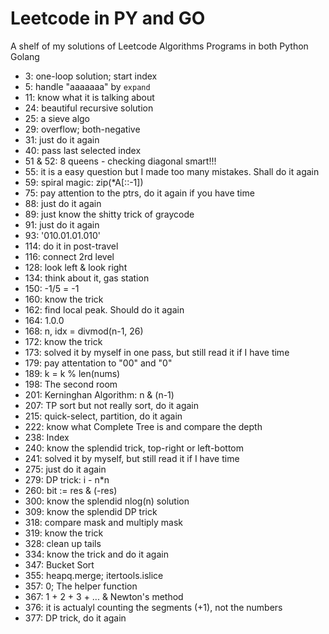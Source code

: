 # Leetcode in PY and GO
A shelf of my solutions of Leetcode Algorithms Programs in both Python Golang

* 3: one-loop solution; start index
* 5: handle "aaaaaaa" by `expand` 
* 11: know what it is talking about
* 24: beautiful recursive solution
* 25: a sieve algo
* 29: overflow; both-negative
* 31: just do it again
* 40: pass last selected index
* 51 & 52: 8 queens - checking diagonal smart!!!
* 55: it is a easy question but I made too many mistakes. Shall do it again
* 59: spiral magic: zip(*A[::-1])
* 75: pay attention to the ptrs, do it again if you have time
* 88: just do it again
* 89: just know the shitty trick of graycode
* 91: just do it again
* 93: '010.01.01.010'
* 114: do it in post-travel
* 116: connect 2rd level
* 128: look left & look right
* 134: think about it, gas station
* 150: -1/5 = -1
* 160: know the trick
* 162: find local peak. Should do it again
* 164: 1.0.0
* 168: n, idx = divmod(n-1, 26)
* 172: know the trick
* 173: solved it by myself in one pass, but still read it if I have time
* 179: pay attentation to "00" and "0"
* 189: k = k % len(nums)
* 198: The second room
* 201: Kerninghan Algorithm: n & (n-1)
* 207: TP sort but not really sort, do it again
* 215: quick-select, partition, do it again
* 222: know what Complete Tree is and compare the depth
* 238: Index
* 240: know the splendid trick, top-right or left-bottom
* 241: solved it by myself, but still read it if I have time
* 275: just do it again
* 279: DP trick: i - n*n
* 260: bit := res & (-res)
* 300: know the splendid nlog(n) solution
* 309: know the splendid DP trick
* 318: compare mask and multiply mask
* 319: know the trick
* 328: clean up tails
* 334: know the trick and do it again
* 347: Bucket Sort
* 355: heapq.merge; itertools.islice
* 357: 0; The helper function
* 367: 1 + 2 + 3 + ... & Newton's method
* 376: it is actualyl counting the segments (+1), not the numbers
* 377: DP trick, do it again
